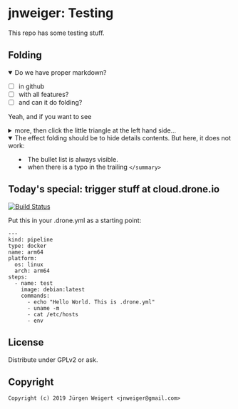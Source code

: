 # jnweiger: Testing

This repo has some testing stuff.

## Folding

<details open>
<summary>Do we have proper markdown?</summary>

* [ ] in github
* [ ] with all features?
* [ ] and can it do folding?
</details>

Yeah, and if you want to see

<details close>
<summary>more, then click the little triangle at the left hand side...</summary>

+ you made it,
+ congratulations
</details>

<details open>
<summary>The effect folding should be to hide details contents. But here, it does not work:</summay>
  
 + The bullet list is always visible.
 + when there is a typo in the trailing `</summary>`
</details>

## Today's special: trigger stuff at cloud.drone.io

[![Build Status](https://cloud.drone.io/api/badges/jnweiger/testing/status.svg)](https://cloud.drone.io/jnweiger/testing)

Put this in your .drone.yml as a starting point:
```
---
kind: pipeline
type: docker
name: arm64
platform:
  os: linux
  arch: arm64
steps:
  - name: test
    image: debian:latest
    commands:
      - echo "Hello World. This is .drone.yml"
      - uname -m
      - cat /etc/hosts
      - env

```

## License

Distribute under GPLv2 or ask.

## Copyright

```
Copyright (c) 2019 Jürgen Weigert <jnweiger@gmail.com>
```
